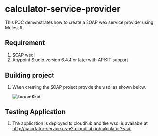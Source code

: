 # calculator-service-provider

This POC demonstrates how to create a SOAP web service provider using Mulesoft.

## Requirement
   1. SOAP wsdl
   2. Anypoint Studio version 6.4.4 or later with APIKIT support
	  

## Building project

   1. When creating the SOAP project provide the wsdl as shown below.
    
      ![ScreenShot](https://raw.githubusercontent.com/indiramallick1988/Demo2/master/Webservice/soap.png)
      
## Testing Application
    
   1. The application is deployed to cloudhub and the wsdl is available at  http://calculator-service.us-e2.cloudhub.io/calculator?wsdl
   


